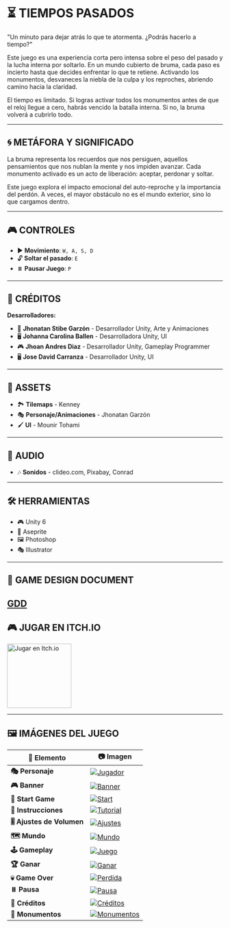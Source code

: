 # ⏳ TIEMPOS PASADOS

"Un minuto para dejar atrás lo que te atormenta. ¿Podrás hacerlo a tiempo?"

Este juego es una experiencia corta pero intensa sobre el peso del pasado y la lucha interna por soltarlo. En un mundo cubierto de bruma, cada paso es incierto hasta que decides enfrentar lo que te retiene. Activando los monumentos, desvaneces la niebla de la culpa y los reproches, abriendo camino hacia la claridad.

El tiempo es limitado. Si logras activar todos los monumentos antes de que el reloj llegue a cero, habrás vencido la batalla interna. Si no, la bruma volverá a cubrirlo todo.

---

## 🌀 METÁFORA Y SIGNIFICADO

La bruma representa los recuerdos que nos persiguen, aquellos pensamientos que nos nublan la mente y nos impiden avanzar. Cada monumento activado es un acto de liberación: aceptar, perdonar y soltar.

Este juego explora el impacto emocional del auto-reproche y la importancia del perdón. A veces, el mayor obstáculo no es el mundo exterior, sino lo que cargamos dentro.

---

## 🎮 CONTROLES

- ▶️ **Movimiento**: `W, A, S, D`
- 🔓 **Soltar el pasado**: `E`
- ⏸️ **Pausar Juego**: `P`

---

## 👥 CRÉDITOS

**Desarrolladores:**

- 🎨 **Jhonatan Stibe Garzón** - Desarrollador Unity, Arte y Animaciones  
- 🖥️ **Johanna Carolina Ballen** - Desarrolladora Unity, UI  
- 🎮 **Jhoan Andres Diaz** - Desarrollador Unity, Gameplay Programmer  
- 🖥️ **Jose David Carranza** - Desarrollador Unity, UI  

---

## 🎨 ASSETS

- 🏞️ **Tilemaps** - Kenney  
- 🎭 **Personaje/Animaciones** - Jhonatan Garzón  
- 🖌️ **UI** - Mounir Tohami  

---

## 🎵 AUDIO

- 🎶 **Sonidos** - clideo.com, Pixabay, Conrad  

---

## 🛠️ HERRAMIENTAS

- 🎮 Unity 6
- 🎨 Aseprite
- 🖼️ Photoshop
- 🎭 Illustrator

---
## 📄 GAME DESIGN DOCUMENT  
[GDD](https://drive.google.com/file/d/1csqn4PtJezpQTh4gc3p8p8kOnM3Fdi5a/view)  
---


## 🎮 JUGAR EN ITCH.IO

<a href="https://josedavdmast3r.itch.io/tiempos-pasados">
  <img src="Assets/DataGameTiemposPasados/ItchioBlanco.png" alt="Jugar en Itch.io" width="150">
</a>

---

## 🖼️ IMÁGENES DEL JUEGO

| 📌 Elemento | 📷 Imagen |
|------------|------------|
| **🎭 Personaje** | [![Jugador](Assets/DataGameTiemposPasados/Player.png)](Assets/DataGameTiemposPasados/Player.png) |
| **🎮 Banner** | [![Banner](Assets/DataGameTiemposPasados/TiemposPasadosBaner.png)](Assets/DataGameTiemposPasados/TiemposPasadosBaner.png) |
| **🚀 Start Game** | [![Start](Assets/DataGameTiemposPasados/StarGame.png)](Assets/DataGameTiemposPasados/StarGame.png) |
| **📖 Instrucciones** | [![Tutorial](Assets/DataGameTiemposPasados/Instruciones.png)](Assets/DataGameTiemposPasados/Instruciones.png) |
| **🎚️ Ajustes de Volumen** | [![Ajustes](Assets/DataGameTiemposPasados/AjustesVolume.png)](Assets/DataGameTiemposPasados/AjustesVolume.png) |
| **🗺️ Mundo** | [![Mundo](Assets/DataGameTiemposPasados/Mapa.png)](Assets/DataGameTiemposPasados/Mapa.png) |
| **🕹️ Gameplay** | [![Juego](Assets/DataGameTiemposPasados/Game.png)](Assets/DataGameTiemposPasados/Game.png) |
| **🏆 Ganar** | [![Ganar](Assets/DataGameTiemposPasados/YouWin.png)](Assets/DataGameTiemposPasados/YouWin.png) |
| **💀 Game Over** | [![Perdida](Assets/DataGameTiemposPasados/GameOver.png)](Assets/DataGameTiemposPasados/GameOver.png) |
| **⏸️ Pausa** | [![Pausa](Assets/DataGameTiemposPasados/Pausa.png)](Assets/DataGameTiemposPasados/Pausa.png) |
| **📜 Créditos** | [![Créditos](Assets/DataGameTiemposPasados/Creditos.png)](Assets/DataGameTiemposPasados/Creditos.png) |
| **🗿 Monumentos** | [![Monumentos](Assets/DataGameTiemposPasados/Monumentos.png)](Assets/DataGameTiemposPasados/Monumentos.png) |
